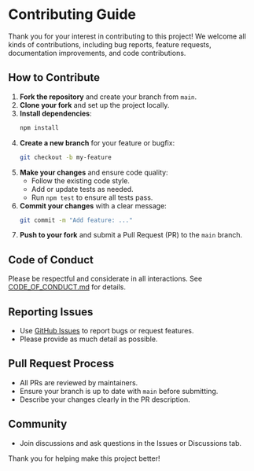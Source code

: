 # Contributing Guide

Thank you for your interest in contributing to this project! We welcome all kinds of contributions, including bug reports, feature requests, documentation improvements, and code contributions.

## How to Contribute

1. **Fork the repository** and create your branch from `main`.
2. **Clone your fork** and set up the project locally.
3. **Install dependencies**:
   ```sh
   npm install
   ```
4. **Create a new branch** for your feature or bugfix:
   ```sh
   git checkout -b my-feature
   ```
5. **Make your changes** and ensure code quality:
   - Follow the existing code style.
   - Add or update tests as needed.
   - Run `npm test` to ensure all tests pass.
6. **Commit your changes** with a clear message:
   ```sh
   git commit -m "Add feature: ..."
   ```
7. **Push to your fork** and submit a Pull Request (PR) to the `main` branch.

## Code of Conduct

Please be respectful and considerate in all interactions. See [CODE_OF_CONDUCT.md](CODE_OF_CONDUCT.md) for details.

## Reporting Issues

- Use [GitHub Issues](../../issues) to report bugs or request features.
- Please provide as much detail as possible.

## Pull Request Process

- All PRs are reviewed by maintainers.
- Ensure your branch is up to date with `main` before submitting.
- Describe your changes clearly in the PR description.

## Community

- Join discussions and ask questions in the Issues or Discussions tab.

Thank you for helping make this project better!
